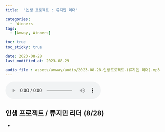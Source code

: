 ```yaml
---
title:  "인생 프로젝트 : 류지민 리더" 

categories:
  -  Winners
tags:
  - [Amway, Winners]

toc: true
toc_sticky: true

date: 2023-08-28
last_modified_at: 2023-08-29

audio_file : assets/amway/audio/2023-08-28-인생프로젝트-(류지민 리더).mp3
---
```


<audio src="{{ page.audio_file | relative_url }}" controls loop></audio>


## 인생 프로젝트 / 류지민 리더 (8/28)

+ 